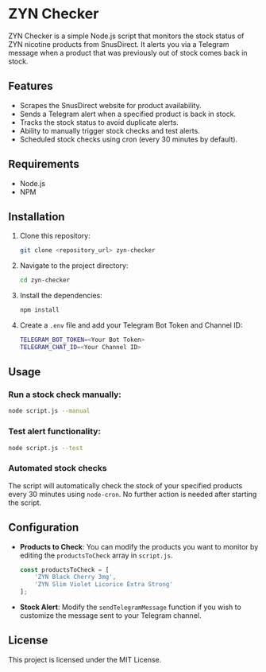 
# ZYN Checker

ZYN Checker is a simple Node.js script that monitors the stock status of ZYN nicotine products from SnusDirect. It alerts you via a Telegram message when a product that was previously out of stock comes back in stock.

## Features

- Scrapes the SnusDirect website for product availability.
- Sends a Telegram alert when a specified product is back in stock.
- Tracks the stock status to avoid duplicate alerts.
- Ability to manually trigger stock checks and test alerts.
- Scheduled stock checks using cron (every 30 minutes by default).

## Requirements

- Node.js
- NPM

## Installation

1. Clone this repository:
   ```bash
   git clone <repository_url> zyn-checker
   ```

2. Navigate to the project directory:
   ```bash
   cd zyn-checker
   ```

3. Install the dependencies:
   ```bash
   npm install
   ```

4. Create a `.env` file and add your Telegram Bot Token and Channel ID:
   ```bash
   TELEGRAM_BOT_TOKEN=<Your Bot Token>
   TELEGRAM_CHAT_ID=<Your Channel ID>
   ```

## Usage

### Run a stock check manually:
```bash
node script.js --manual
```

### Test alert functionality:
```bash
node script.js --test
```

### Automated stock checks

The script will automatically check the stock of your specified products every 30 minutes using `node-cron`. No further action is needed after starting the script.

## Configuration

- **Products to Check**: You can modify the products you want to monitor by editing the `productsToCheck` array in `script.js`.
  
  ```javascript
  const productsToCheck = [
      'ZYN Black Cherry 3mg',
      'ZYN Slim Violet Licorice Extra Strong'
  ];
  ```

- **Stock Alert**: Modify the `sendTelegramMessage` function if you wish to customize the message sent to your Telegram channel.

## License

This project is licensed under the MIT License.
